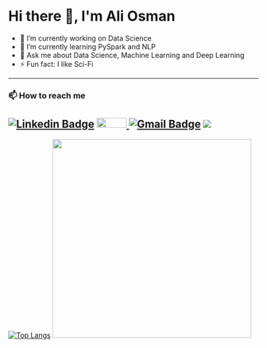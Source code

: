 # Hi there 👋, I'm Ali Osman

- 🔭 I’m currently working on Data Science
- 🌱 I’m currently learning PySpark and NLP
- 💬 Ask me about Data Science, Machine Learning and Deep Learning
- ⚡ Fun fact: I like Sci-Fi

---

### 📫 How to reach me 
[![Linkedin Badge](https://img.shields.io/badge/-LinkedIn-blue?style=flat-square&logo=Linkedin&logoColor=white)](https://www.linkedin.com/in/ali-osman-kaya-26b48b149/)
<a href="https://www.kaggle.com/aliosmankaya">
  <img src="https://www.dataapplab.com/wp-content/uploads/2017/06/kaggle-logo-gray-300.png" width="60px" height="20px">
</a>
[![Gmail Badge](https://img.shields.io/badge/-Gmail-c14438?style=flat-square&logo=Gmail&logoColor=white)](mailto:aokaya16@gmail.com)
![](https://komarev.com/ghpvc/?username=aliosmankaya)
---

[![Top Langs](https://github-readme-stats.vercel.app/api/top-langs/?username=aliosmankaya)](https://github.com/anuraghazra/github-readme-stats)
<img src="https://c.tenor.com/xa13NawKYQEAAAAd/pass-the-butter-what-is-my-purpose.gif" width=400 height="auto">
